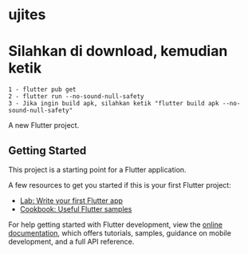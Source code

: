 # ujites

# Silahkan di download, kemudian ketik 
    1 - flutter pub get
    2 - flutter run --no-sound-null-safety
    3 - Jika ingin build apk, silahkan ketik "flutter build apk --no-sound-null-safety"
    
A new Flutter project.

## Getting Started

This project is a starting point for a Flutter application.

A few resources to get you started if this is your first Flutter project:

- [Lab: Write your first Flutter app](https://docs.flutter.dev/get-started/codelab)
- [Cookbook: Useful Flutter samples](https://docs.flutter.dev/cookbook)

For help getting started with Flutter development, view the
[online documentation](https://docs.flutter.dev/), which offers tutorials,
samples, guidance on mobile development, and a full API reference.
